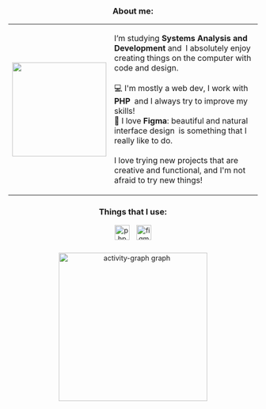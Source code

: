 <h3 align="center">About me:</h3>

<table>
  <tr>
    <td>
      <img src="https://imgur.com/ONIMh0D.png" width="190px" />
    </td>
    <td>
      <p>
        I’m studying <strong>Systems Analysis and Development</strong> and I absolutely enjoy creating things on the computer with code and design.<br><br>
        💻 I'm mostly a web dev, I work with <strong>PHP</strong> and I always try to improve my skills!<br>
        🎨 I love <strong>Figma</strong>: beautiful and natural interface design is something that I really like to do.<br><br>
        I love trying new projects that are creative and functional, and I'm not afraid to try new things!
      </p>
    </td>
  </tr>
</table>

<h3 align="center">Things that I use:</h3>

<div align="center">
  <img src="https://skillicons.dev/icons?i=php" height="30" alt="php logo" style="margin-right: 10px;" />
  <img src="https://cdn.simpleicons.org/figma/F24E1E" height="30" alt="figma logo" />
</div>

###

<div align="center">
  <img src="https://github-readme-activity-graph.vercel.app/graph?username=MrEdrey&radius=16&theme=github-dark&area=true&order=5&color=ffffff&hide_border=true&custom_title=My%20Contribution%20Graph" height="300" alt="activity-graph graph" />
</div>

